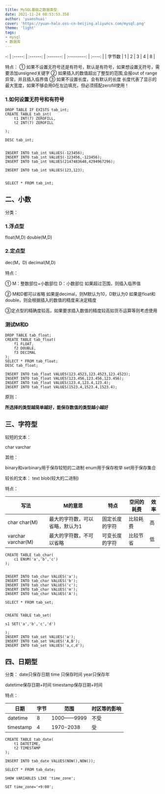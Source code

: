 ```yaml
---
title: MySQL基础之数据类型
date: 2021-11-24 08:53:53.358
author: 'yuanshuai'
cover: 'https://yuan-halo.oss-cn-beijing.aliyuncs.com/mysql.png'
theme: 'light'
tags: 
- mysql
- 数据库
---
```


-: | :-----: | :------: | :-------: | :---------: | :----: |
| 字节数 |    1    |    2     |     3     |      4      |   8    |

特点：
① 如果不设置无符号还是有符号，默认是有符号，如果想设置无符号，需要添加unsigned关键字
② 如果插入的数值超出了整型的范围,会报out of range异常，并且插入临界值
③ 如果不设置长度，会有默认的长度
长度代表了显示的最大宽度，如果不够会用0在左边填充，但必须搭配zerofill使用！



### 1.如何设置无符号和有符号

```mysql
DROP TABLE IF EXISTS tab_int;
CREATE TABLE tab_int(
	t1 INT(7) ZEROFILL,
	t2 INT(7) ZEROFILL 

);

DESC tab_int;


INSERT INTO tab_int VALUES(-123456);
INSERT INTO tab_int VALUES(-123456,-123456);
INSERT INTO tab_int VALUES(2147483648,4294967296);

INSERT INTO tab_int VALUES(123,123);


SELECT * FROM tab_int;
```

## 二、小数

分类：

### 1.浮点型

float(M,D)
double(M,D)

### 2.定点型

dec(M，D)
decimal(M,D)

特点：

①
M：整数部位+小数部位
D：小数部位
如果超过范围，则插入临界值

②
M和D都可以省略
如果是decimal，则M默认为10，D默认为0
如果是float和double，则会根据插入的数值的精度来决定精度

③定点型的精确度较高，如果要求插入数值的精度较高如货币运算等则考虑使用

### 测试M和D

```mysql
DROP TABLE tab_float;
CREATE TABLE tab_float(
	f1 FLOAT,
	f2 DOUBLE,
	f3 DECIMAL
);
SELECT * FROM tab_float;
DESC tab_float;

INSERT INTO tab_float VALUES(123.4523,123.4523,123.4523);
INSERT INTO tab_float VALUES(123.456,123.456,123.456);
INSERT INTO tab_float VALUES(123.4,123.4,123.4);
INSERT INTO tab_float VALUES(1523.4,1523.4,1523.4);
```

原则：

**所选择的类型越简单越好，能保存数值的类型越小越好**

## 三、字符型

较短的文本：

char
varchar

其他：

binary和varbinary用于保存较短的二进制
enum用于保存枚举
set用于保存集合


较长的文本：
text
blob(较大的二进制)

特点：

| 写法               | M的意思                         | 特点           | 空间的耗费 | 效率 |
| ------------------ | ------------------------------- | -------------- | ---------- | ---- |
| char	char(M)    | 最大的字符数，可以省略，默认为1 | 固定长度的字符 | 比较耗费   | 高   |
| varchar varchar(M) | 最大的字符数，不可以省略        | 可变长度的字符 | 比较节省   | 低   |

```mysql
CREATE TABLE tab_char(
	c1 ENUM('a','b','c')
);


INSERT INTO tab_char VALUES('a');
INSERT INTO tab_char VALUES('b');
INSERT INTO tab_char VALUES('c');
INSERT INTO tab_char VALUES('m');
INSERT INTO tab_char VALUES('A');

SELECT * FROM tab_set;


CREATE TABLE tab_set(

s1 SET('a','b','c','d')

);
INSERT INTO tab_set VALUES('a');
INSERT INTO tab_set VALUES('A,B');
INSERT INTO tab_set VALUES('a,c,d');
```

## 四、日期型

分类：
date只保存日期
time 只保存时间
year只保存年

datetime保存日期+时间
timestamp保存日期+时间

特点：

| 日期      | 字节 | 范围       | 时区等的影响 |
| --------- | ---- | ---------- | ------------ |
| datetime  | 8    | 1000——9999 | 不受         |
| timestamp | 4    | 1970-2038  | 受           |



```mysql
CREATE TABLE tab_date(
	t1 DATETIME,
	t2 TIMESTAMP
);

INSERT INTO tab_date VALUES(NOW(),NOW());

SELECT * FROM tab_date;

SHOW VARIABLES LIKE 'time_zone';

SET time_zone='+9:00';
```